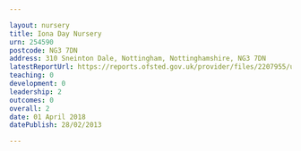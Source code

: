 ```yaml
---

layout: nursery
title: Iona Day Nursery
urn: 254590
postcode: NG3 7DN
address: 310 Sneinton Dale, Nottingham, Nottinghamshire, NG3 7DN
latestReportUrl: https://reports.ofsted.gov.uk/provider/files/2207955/urn/254590.pdf
teaching: 0
development: 0
leadership: 2
outcomes: 0
overall: 2
date: 01 April 2018 
datePublish: 28/02/2013

---
```

